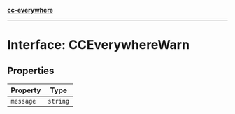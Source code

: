[**cc-everywhere**](../../../../../index.md)

***

# Interface: CCEverywhereWarn

## Properties

| Property | Type |
| ------ | ------ |
| `message` | `string` |
